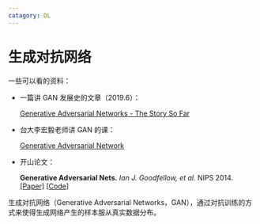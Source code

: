 ```yaml
---
catagory: DL
---
```


# 生成对抗网络

一些可以看的资料：

- 一篇讲 GAN 发展史的文章（2019.6）：
    
    [Generative Adversarial Networks - The Story So Far](https://blog.floydhub.com/gans-story-so-far/)

- 台大李宏毅老师讲 GAN 的课：
    
    [Generative Adversarial Network](http://speech.ee.ntu.edu.tw/~tlkagk/courses_MLDS17.html)

- 开山论文：
    
    **Generative Adversarial Nets.** *Ian J. Goodfellow, et al.* NIPS 2014. [[Paper]](https://papers.nips.cc/paper/5423-generative-adversarial-nets.pdf) [[Code]](https://github.com/goodfeli/adversarial)

生成对抗网络（Generative Adversarial Networks，GAN），通过对抗训练的方式来使得生成网络产生的样本服从真实数据分布。